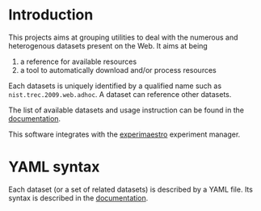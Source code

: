 # Introduction

This projects aims at grouping utilities to deal with the numerous and heterogenous datasets present on the Web. It aims
at being

1. a reference for available resources
1. a tool to automatically download and/or process resources

Each datasets is uniquely identified by a qualified name such as `nist.trec.2009.web.adhoc`. A dataset can reference other datasets.

The list of available datasets and usage instruction can be found in the [documentation](http://bpiwowar.github.io/datasets/).

This software integrates with the [experimaestro](https://github.com/bpiwowar/experimaestro) experiment manager.

# YAML syntax

Each dataset (or a set of related datasets) is described by a YAML file. Its syntax is
described in the [documentation](http://bpiwowar.github.io/datasets/).
